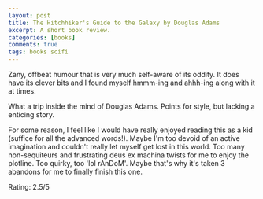```yaml
---
layout: post
title: The Hitchhiker's Guide to the Galaxy by Douglas Adams
excerpt: A short book review.
categories: [books]
comments: true
tags: books scifi
---
```

Zany, offbeat humour that is very much self-aware of its oddity. It does have its clever bits and I found myself hmmm-ing and ahhh-ing along with it at times.

What a trip inside the mind of Douglas Adams. Points for style, but lacking a enticing story.

For some reason, I feel like I would have really enjoyed reading this as a kid (suffice for all the advanced words!). Maybe I'm too devoid of an active imagination and couldn't really let myself get lost in this world. Too many non-sequiteurs and frustrating deus ex machina twists for me to enjoy the plotline. Too quirky, too 'lol rAnDoM'. Maybe that's why it's taken 3 abandons for me to finally finish this one.

Rating: 2.5/5

